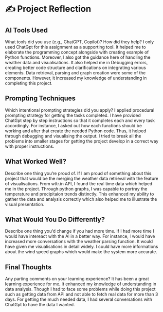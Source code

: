 # ✍️ Project Reflection

## AI Tools Used
What tools did you use (e.g., ChatGPT, Copilot)? How did they help?
I only used ChatGpt for this assignment as a supporting tool. It helped me to elaborate the programming concept alongside with creating example of Python functions. Moreover, I also got the guidance here of handling the weather data and visualisations. It also helped me in Debugging errors, creating better code structure and clarifications on integrating various elements. Data retrieval, parsing and graph creation were some of the components. However, it increased my knowledge of understanding in completing this project. 
## Prompting Techniques
Which intentional prompting strategies did you apply?
I applied procedural prompting strategy for getting the tasks completed. I have provided ChatGpt step by step instructions so that it completes each and every task accordingly. For instance, I asked out how each functions should be working and after that create the needed Python code. Thus, it helped through debugging and visualising the output. I tried to break all the problems into smaller stages for getting the project develop in a correct way with proper instructions. 
## What Worked Well?
Describe one thing you’re proud of.
If I am proud of something about this project that would be the merging the weather data retrieval with the feature of visualisations. From wttr.in API, I found the real time data which helped me in the project. Through python graphs, I was capable to portray the temperature and precipitaion trends distinctly. This enhanced my ability to gather the data and analysis correctly which also helped me to illustrate the visual presentation. 
## What Would You Do Differently?
Describe one thing you'd change if you had more time.
If I had more time I would have intereact with the AI in a better way. For instance, I would have increased more conversations with the weather parsing function. It would have given me visualisations in detail widely. I could have more informations about the wind speed graphs which would make the system more accurate. 
## Final Thoughts
Any parting comments on your learning experience?
It has been a great learning experience for me. It enhanced my knowledge of understanding in data analysis. Though I had to face some problems while doing this project such as getting data from API and not able to fetch real data for more than 3 days. For getting the much needed data, I had several conversations with ChatGpt to have the data I wanted. 
